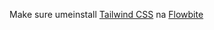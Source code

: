 
Make sure umeinstall [Tailwind CSS](https://tailwindcss.com/docs/installation) na [Flowbite](https://flowbite.com/docs/getting-started/quickstart/) 



